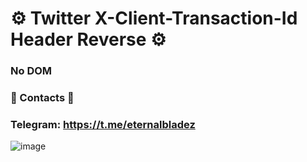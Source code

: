 # ⚙️ Twitter X-Client-Transaction-Id Header Reverse ⚙️

### No DOM

### 📑 Contacts 📑

### Telegram: https://t.me/eternalbladez

![image](https://github.com/user-attachments/assets/d0d3f342-a102-4ea7-a89b-c7928353bc91)


